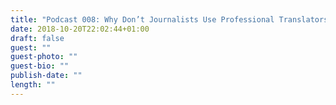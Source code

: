 ```yaml
---
title: "Podcast 008: Why Don’t Journalists Use Professional Translators? A Conversation with Lane Greene"
date: 2018-10-20T22:02:44+01:00
draft: false
guest: ""
guest-photo: ""
guest-bio: ""
publish-date: ""
length: ""
---
```

